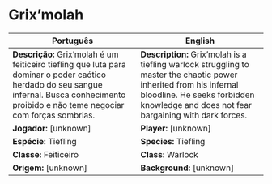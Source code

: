 # Grix’molah

| Português | English |
|-----------|---------|
| **Descrição:** Grix’molah é um feiticeiro tiefling que luta para dominar o poder caótico herdado do seu sangue infernal. Busca conhecimento proibido e não teme negociar com forças sombrias. | **Description:** Grix’molah is a tiefling warlock struggling to master the chaotic power inherited from his infernal bloodline. He seeks forbidden knowledge and does not fear bargaining with dark forces. |
| **Jogador:** [unknown] | **Player:** [unknown] |
| **Espécie:** Tiefling | **Species:** Tiefling |
| **Classe:** Feiticeiro | **Class:** Warlock |
| **Origem:** [unknown] | **Background:** [unknown] |
